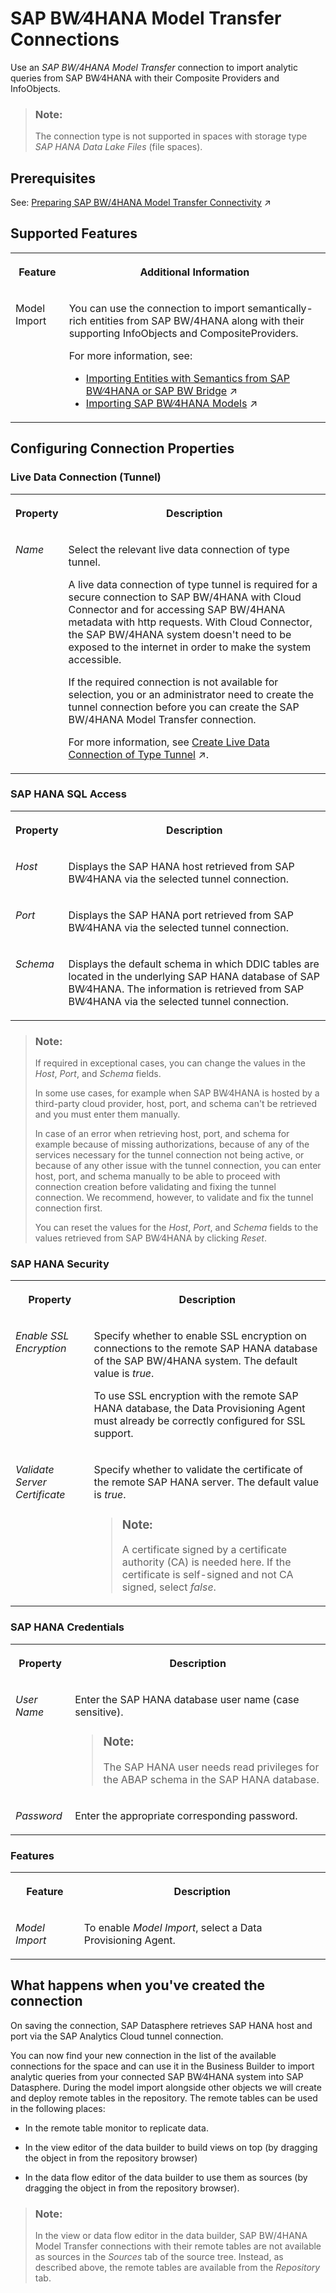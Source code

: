 <!-- loio1caba954bc604e00bf8e82e383a46368 -->

# SAP BW∕4HANA Model Transfer Connections

Use an *SAP BW/4HANA Model Transfer* connection to import analytic queries from SAP BW∕4HANA with their Composite Providers and InfoObjects.

> ### Note:  
> The connection type is not supported in spaces with storage type *SAP HANA Data Lake Files* \(file spaces\).



<a name="loio1caba954bc604e00bf8e82e383a46368__section_j1b_byq_spb"/>

## Prerequisites

See: [Preparing SAP BW/4HANA Model Transfer Connectivity](https://help.sap.com/viewer/935116dd7c324355803d4b85809cec97/DEV_CURRENT/en-US/962de2f99d234967b8b10541599f00c6.html "Accessing SAP BW/4HANA meta data and importing models into SAP Datasphere with a SAP BW/4HANA Model Transfer connection requires two protocols (or endpoints): Http and SAP HANA Smart Data Integration based on the SAP HANA adapter.") :arrow_upper_right:



## Supported Features


<table>
<tr>
<th valign="top">

Feature

</th>
<th valign="top">

Additional Information

</th>
</tr>
<tr>
<td valign="top">

Model Import

</td>
<td valign="top">

You can use the connection to import semantically-rich entities from SAP BW/4HANA along with their supporting InfoObjects and CompositeProviders.

For more information, see:

-   [Importing Entities with Semantics from SAP BW∕4HANA or SAP BW Bridge](https://help.sap.com/viewer/24f836070a704022a40c15442163e5cf/DEV_CURRENT/en-US/7bcd3218b4064b898ca367b47ff246e2.html "You can use the Import Entities wizard to load metadata from your SAP BW∕4HANA and SAP BW bridge connection via semantically-rich objects. The wizard creates Business Builder and Data Builder entities (along with all the objects on which they depend) in SAP Datasphere.") :arrow_upper_right:
-   [Importing SAP BW∕4HANA Models](https://help.sap.com/viewer/24f836070a704022a40c15442163e5cf/DEV_CURRENT/en-US/a3d4a2f91bea4810ba8839ff73577dac.html "You can import existing analytic queries from SAP BW∕4HANA into SAP Datasphere in order to build new models on top of them or enhance them.") :arrow_upper_right:



</td>
</tr>
</table>



<a name="loio1caba954bc604e00bf8e82e383a46368__section_nrb_hcc_x4b"/>

## Configuring Connection Properties



### Live Data Connection \(Tunnel\)


<table>
<tr>
<th valign="top">

Property

</th>
<th valign="top">

Description

</th>
</tr>
<tr>
<td valign="top">

*Name*

</td>
<td valign="top">

Select the relevant live data connection of type tunnel. 

A live data connection of type tunnel is required for a secure connection to SAP BW/4HANA with Cloud Connector and for accessing SAP BW/4HANA metadata with http requests. With Cloud Connector, the SAP BW/4HANA system doesn't need to be exposed to the internet in order to make the system accessible.

If the required connection is not available for selection, you or an administrator need to create the tunnel connection before you can create the SAP BW/4HANA Model Transfer connection.

For more information, see [Create Live Data Connection of Type Tunnel](https://help.sap.com/viewer/935116dd7c324355803d4b85809cec97/DEV_CURRENT/en-US/5d02f1103dd742aab5c0fc930debe51b.html "To securely connect and make http requests to SAP BW∕4HANA, you need to connect via Cloud Connector. This requires that you create a live data connection of type tunnel to the SAP BW∕4HANA system.") :arrow_upper_right:.

</td>
</tr>
</table>



### SAP HANA SQL Access


<table>
<tr>
<th valign="top">

Property

</th>
<th valign="top">

Description

</th>
</tr>
<tr>
<td valign="top">

*Host*

</td>
<td valign="top">

Displays the SAP HANA host retrieved from SAP BW∕4HANA via the selected tunnel connection.

</td>
</tr>
<tr>
<td valign="top">

*Port*

</td>
<td valign="top">

Displays the SAP HANA port retrieved from SAP BW∕4HANA via the selected tunnel connection.

</td>
</tr>
<tr>
<td valign="top">

*Schema*

</td>
<td valign="top">

Displays the default schema in which DDIC tables are located in the underlying SAP HANA database of SAP BW∕4HANA. The information is retrieved from SAP BW∕4HANA via the selected tunnel connection.

</td>
</tr>
</table>

> ### Note:  
> If required in exceptional cases, you can change the values in the *Host*, *Port*, and *Schema* fields.
> 
> In some use cases, for example when SAP BW∕4HANA is hosted by a third-party cloud provider, host, port, and schema can't be retrieved and you must enter them manually.
> 
> In case of an error when retrieving host, port, and schema for example because of missing authorizations, because of any of the services necessary for the tunnel connection not being active, or because of any other issue with the tunnel connection, you can enter host, port, and schema manually to be able to proceed with connection creation before validating and fixing the tunnel connection. We recommend, however, to validate and fix the tunnel connection first.
> 
> You can reset the values for the *Host*, *Port*, and *Schema* fields to the values retrieved from SAP BW∕4HANA by clicking *Reset*.



### SAP HANA Security


<table>
<tr>
<th valign="top">

Property

</th>
<th valign="top">

Description

</th>
</tr>
<tr>
<td valign="top">

*Enable SSL Encryption* 

</td>
<td valign="top">

Specify whether to enable SSL encryption on connections to the remote SAP HANA database of the SAP BW/4HANA system. The default value is *true*. 

To use SSL encryption with the remote SAP HANA database, the Data Provisioning Agent must already be correctly configured for SSL support.

</td>
</tr>
<tr>
<td valign="top">

*Validate Server Certificate*

</td>
<td valign="top">

Specify whether to validate the certificate of the remote SAP HANA server. The default value is *true*.

> ### Note:  
> A certificate signed by a certificate authority \(CA\) is needed here. If the certificate is self-signed and not CA signed, select *false*.



</td>
</tr>
</table>



### SAP HANA Credentials


<table>
<tr>
<th valign="top">

Property

</th>
<th valign="top">

Description

</th>
</tr>
<tr>
<td valign="top">

*User Name*

</td>
<td valign="top">

Enter the SAP HANA database user name \(case sensitive\).

> ### Note:  
> The SAP HANA user needs read privileges for the ABAP schema in the SAP HANA database.



</td>
</tr>
<tr>
<td valign="top">

*Password*

</td>
<td valign="top">

Enter the appropriate corresponding password.

</td>
</tr>
</table>



### Features


<table>
<tr>
<th valign="top">

Feature

</th>
<th valign="top">

Description

</th>
</tr>
<tr>
<td valign="top">

*Model Import*

</td>
<td valign="top">

To enable *Model Import*, select a Data Provisioning Agent.

</td>
</tr>
</table>



<a name="loio1caba954bc604e00bf8e82e383a46368__section_qpx_zk3_2nb"/>

## What happens when you've created the connection

On saving the connection, SAP Datasphere retrieves SAP HANA host and port via the SAP Analytics Cloud tunnel connection.

You can now find your new connection in the list of the available connections for the space and can use it in the Business Builder to import analytic queries from your connected SAP BW∕4HANA system into SAP Datasphere. During the model import alongside other objects we will create and deploy remote tables in the repository. The remote tables can be used in the following places:

-   In the remote table monitor to replicate data.

-   In the view editor of the data builder to build views on top \(by dragging the object in from the repository browser\)

-   In the data flow editor of the data builder to use them as sources \(by dragging the object in from the repository browser\).


> ### Note:  
> In the view or data flow editor in the data builder, SAP BW/4HANA Model Transfer connections with their remote tables are not available as sources in the *Sources* tab of the source tree. Instead, as described above, the remote tables are available from the *Repository* tab.

